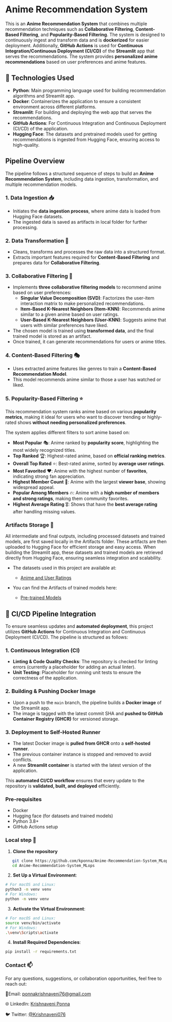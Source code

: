 # Anime Recommendation System

This is an **Anime Recommendation System** that combines multiple recommendation techniques such as **Collaborative Filtering**, **Content-Based Filtering**, and **Popularity-Based Filtering**. The system is designed to continuously ingest and transform data and is **dockerized** for easier deployment. Additionally, **GitHub Actions** is used for **Continuous Integration/Continuous Deployment (CI/CD)** of the **Streamlit** app that serves the recommendations. 
The system provides **personalized anime recommendations** based on user preferences and anime features.  
 
## 🚀 Technologies Used

- **Python**: Main programming language used for building recommendation algorithms and Streamlit app.
- **Docker**: Containerizes the application to ensure a consistent environment across different platforms.
- **Streamlit**: For building and deploying the web app that serves the recommendations.
- **GitHub Actions**: For Continuous Integration and Continuous Deployment (CI/CD) of the application. 
- **Hugging Face**: The datasets and pretrained models used for getting  recommendations is ingested from Hugging Face, ensuring access to high-quality.

## Pipeline Overview  
The pipeline follows a structured sequence of steps to build an **Anime Recommendation System**, including data ingestion, transformation, and multiple recommendation models.

### 1. Data Ingestion 📥  
- Initiates the **data ingestion process**, where anime data is loaded from Hugging Face datasets.  
- The ingested data is saved as artifacts in local folder for further processing.

### 2. Data Transformation 🔄  
- Cleans, transforms and processes the raw data into a structured format.  
- Extracts important features required for **Content-Based Filtering** and prepares data for **Collaborative Filtering**.  

### 3. Collaborative Filtering 🤝  
- Implements **three collaborative filtering models** to recommend anime based on user preferences:  
  - **Singular Value Decomposition (SVD)**: Factorizes the user-item interaction matrix to make personalized recommendations.  
  - **Item-Based K-Nearest Neighbors (Item-KNN)**: Recommends anime similar to a given anime based on user ratings.  
  - **User-Based K-Nearest Neighbors (User-KNN)**: Suggests anime that users with similar preferences have liked.  
- The chosen model is trained using **transformed data**, and the final trained model is stored as an artifact.  
- Once trained, it can generate recommendations for users or anime titles.  

### 4. Content-Based Filtering 🎭  
- Uses extracted anime features like genres to train a **Content-Based Recommendation Model**.  
- This model recommends anime similar to those a user has watched or liked.  
  
### 5. Popularity-Based Filtering ⭐  

This recommendation system ranks anime based on various **popularity metrics**, making it ideal for users who want to discover trending or highly-rated shows **without needing personalized preferences**.  

The system applies different filters to sort anime based on:  

- **Most Popular** 🎭: Anime ranked by **popularity score**, highlighting the most widely recognized titles.  
- **Top Ranked** 🏆: Highest-rated anime, based on **official ranking metrics**.  
- **Overall Top Rated** ⭐: Best-rated anime, sorted by **average user ratings**.  
- **Most Favorited** ❤️: Anime with the highest number of **favorites**, indicating strong fan appreciation.  
- **Highest Member Count** 👥: Anime with the largest **viewer base**, showing widespread appeal.  
- **Popular Among Members** 🔥: Anime with a **high number of members and strong ratings**, making them community favorites.  
- **Highest Average Rating** 🎖️: Shows that have the **best average rating** after handling missing values.   

### Artifacts Storage 📂  
All intermediate and final outputs, including processed datasets and trained models, are first saved locally in the Artifacts folder. These artifacts are then uploaded to Hugging Face for efficient storage and easy access. When building the Streamlit app, these datasets and trained models are retrieved directly from Hugging Face, ensuring seamless integration and scalability.

- The datasets used in this project are available at:  
    - [Anime and User Ratings](https://www.kaggle.com/datasets/krishnaveniponna/anime-and-ratings-list-dataset-2023)  
      
- You can find the Artifacts of trained models here:  
    - [Pre-trained Models](https://huggingface.co/krishnaveni76/anime-recommendation-models)
   
## 🚀 CI/CD Pipeline Integration  

To ensure seamless updates and **automated deployment**, this project utilizes **GitHub Actions** for Continuous Integration and Continuous Deployment (CI/CD). The pipeline is structured as follows:

### 1. **Continuous Integration (CI)**
- **Linting & Code Quality Checks**: The repository is checked for linting errors (currently a placeholder for adding an actual linter).  
- **Unit Testing**: Placeholder for running unit tests to ensure the correctness of the application.  

### 2. **Building & Pushing Docker Image**
- Upon a push to the `main` branch, the pipeline builds a **Docker image** of the Streamlit app.  
- The image is tagged with the latest commit SHA and **pushed to GitHub Container Registry (GHCR)** for versioned storage.  

### 3. **Deployment to Self-Hosted Runner**
- The latest Docker image is **pulled from GHCR** onto a **self-hosted runner**.  
- The previous container instance is stopped and removed to avoid conflicts.  
- A new **Streamlit container** is started with the latest version of the application.  

This **automated CI/CD workflow** ensures that every update to the repository is **validated, built, and deployed** efficiently.  

### Pre-requisites
- Docker
- Hugging face (for datasets and trained models)
- Python 3.8+  
- GitHub Actions setup

### Local step 🔧
1. **Clone the repository**
```bash
   git clone https://github.com/kponna/Anime-Recommendation-System_MLops.git
   cd Anime-Recommendation-System_MLops
``` 
2. **Set Up a Virtual Environment**:
```bash
# For macOS and Linux:
python3 -m venv venv 
# For Windows:
python -m venv venv
``` 
3. **Activate the Virtual Environment**:
```bash
# For macOS and Linux:
source venv/bin/activate 
# For Windows:
.\venv\Scripts\activate
``` 
4. **Install Required Dependencies**:
```bash
pip install -r requirements.txt
```

### Contact 📫
For any questions, suggestions, or collaboration opportunities, feel free to reach out:

📧Email: ponnakrishnaveni76@gmail.com 

🌐 LinkedIn: [Krishnaveni Ponna](https://www.linkedin.com/in/krishnaveni-ponna-28ab93239)

🐦 Twitter: [@Krishnaveni076](https://x.com/Krishnaveni076)